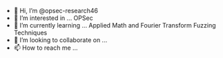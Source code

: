 - 👋 Hi, I’m @opsec-research46
- 👀 I’m interested in ... OPSec
- 🌱 I’m currently learning ... Applied Math and Fourier Transform Fuzzing Techniques
- 💞️ I’m looking to collaborate on ...
- 📫 How to reach me ...

<!---
opsec-research46/opsec-research46 is a ✨ special ✨ repository because its `README.md` (this file) appears on your GitHub profile.
You can click the Preview link to take a look at your changes.
--->
